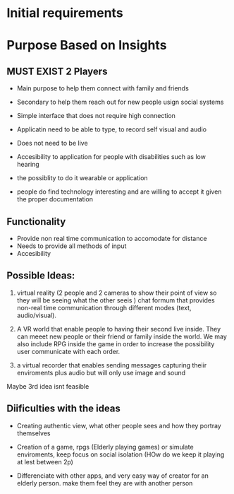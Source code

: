 # Initial requirements 

# Purpose Based on Insights 
## MUST EXIST 2 Players
* Main purpose to help them connect with family and friends
* Secondary to help them reach out for new people usign social systems 


* Simple interface that does not require high connection 
* Applicatin need to be able to type, to record self visual and audio
* Does not need to be live
* Accesibility to application for people with disabilities such as low hearing 
* the possiblity to do it wearable or application
* people do find technology interesting and are willing to accept it given the proper documentation

## Functionality 

* Provide non real time communication to accomodate for distance
* Needs to provide all methods of input
* Accesibility

## Possible Ideas:
1. virtual reality (2 people and 2 cameras to show their point of view so they will be seeing what the other seeis ) chat formum that provides non-real time communication through different modes (text, audio/visual).
 
1. A VR world that enable people to having their second live inside. They can meeet new people or their friend or family inside the world. We may also include RPG inside the game in order to increase the possibility user communicate with each order.

1. a virtual recorder that enables sending messages capturing theiir enviroments plus audio but will only use image and sound  

Maybe 3rd idea isnt feasible 

## Diificulties with the ideas  

*  Creating authentic view, what other people sees and how they portray themselves

* Creation of a game, rpgs (Elderly playing games) or  simulate enviroments, keep focus on social isolation (HOw do we keep it playing at lest between 2p) 

* Differenciate with other apps, and very easy way of creator for an elderly person. make them feel they are with another person 
